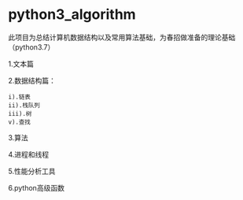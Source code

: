 # python3_algorithm
此项目为总结计算机数据结构以及常用算法基础，为春招做准备的理论基础（python3.7）

1.文本篇

2.数据结构篇：

    i).链表
    ii).栈队列
    iii).树
    v).查找
3.算法

4.进程和线程

5.性能分析工具


6.python高级函数
